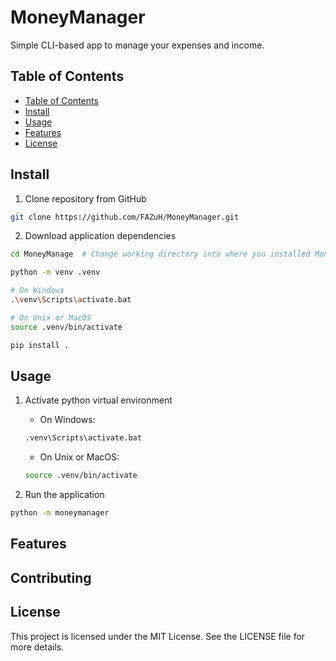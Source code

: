 # MoneyManager

Simple CLI-based app to manage your expenses and income.

## Table of Contents

- [Table of Contents](#table-of-contents)
- [Install](#install)
- [Usage](#usage)
- [Features](#features)
- [License](#license)

## Install

1. Clone repository from GitHub

```sh
git clone https://github.com/FAZuH/MoneyManager.git
```

2. Download application dependencies

```sh
cd MoneyManage  # Change working directory into where you installed MoneyManagerr

python -m venv .venv

# On Windows
.\venv\Scripts\activate.bat

# On Unix or MacOS
source .venv/bin/activate

pip install .
```

## Usage

1. Activate python virtual environment

   - On Windows:

   ```sh
   .venv\Scripts\activate.bat
   ```

   - On Unix or MacOS:

   ```sh
   source .venv/bin/activate
   ```

2. Run the application

```sh
python -m moneymanager
```

## Features

## Contributing

## License

This project is licensed under the MIT License. See the LICENSE file for more details.

